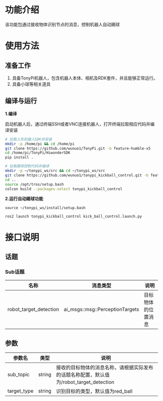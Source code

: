 # 功能介绍

该功能包通过接收物体识别节点的消息，控制机器人自动踢球

# 使用方法

## 准备工作

1. 具备TonyPi机器人，包含机器人本体、相机及RDK套件，并且能够正常运行。
2. 具备小球等相关道具

## 编译与运行

**1.编译**

启动机器人后，通过终端SSH或者VNC连接机器人，打开终端拉取相应代码并编译安装

```bash
# 拉取人形机器人SDK并安装
mkdir -p /home/pi && cd /home/pi
git clone https://github.com/wunuo1/TonyPi.git -b feature-humble-x5
cd /home/pi/TonyPi/HiwonderSDK
pip install .

# 拉取踢球控制代码并编译
mkdir -p ~/tonypi_ws/src && cd ~/tonypi_ws/src
git clone https://github.com/wunuo1/tonypi_kickball_control.git -b feature-humble-x5
cd ..
source /opt/tros/setup.bash
colcon build --packages-select tonypi_kickball_control
```

**2.运行自动踢球功能**

```shell
source ~/tonypi_ws/install/setup.bash

ros2 launch tonypi_kickball_control kick_ball_control.launch.py

```


# 接口说明

## 话题

### Sub话题
| 名称                          | 消息类型                                                     | 说明                                                   |
| ----------------------------- | ------------------------------------------------------------ | ------------------------------------------------------ |
| robot_target_detection      | ai_msgs::msg::PerceptionTargets        | 目标物体的位置消息                  |

## 参数

| 参数名                | 类型        | 说明   |
| --------------------- | ----------- | ----------------------------------------------------- |
| sub_topic    | string |    接收的目标物体的消息名称，请根据实际发布的话题名称配置，默认值为/robot_target_detection |
| target_type    | string |    识别目标的类型，默认值为red_ball |